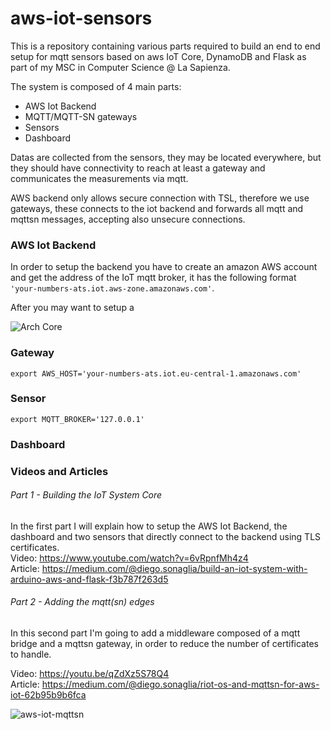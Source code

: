 # aws-iot-sensors
This is a repository containing various parts required to build an end to end setup for mqtt sensors based on aws IoT Core, DynamoDB and Flask as part of my MSC in Computer Science @ La Sapienza.

The system is composed of 4 main parts:
  - AWS Iot Backend
  - MQTT/MQTT-SN gateways
  - Sensors
  - Dashboard

Datas are collected from the sensors, they may be located everywhere, but they should have connectivity to reach at least a gateway and communicates the measurements via mqtt.

AWS backend only allows secure connection with TSL, therefore we use gateways, these connects to the iot backend and forwards all mqtt and mqttsn messages, accepting also unsecure connections.

### AWS Iot Backend
In order to setup the backend you have to create an amazon AWS account and get the address of the IoT mqtt broker, it has the following format `'your-numbers-ats.iot.aws-zone.amazonaws.com'`.

After you may want to setup a 

![Arch Core](https://di3go-article-images.s3.eu-central-1.amazonaws.com/uPic/aws-iot-core.png)

### Gateway 
```
export AWS_HOST='your-numbers-ats.iot.eu-central-1.amazonaws.com'

```

### Sensor 
```
export MQTT_BROKER='127.0.0.1'
```

### Dashboard




### Videos and Articles
###### Part 1 - Building the IoT System Core
In the first part I will explain how to setup the AWS Iot Backend, the dashboard and two sensors that directly connect to the backend using TLS certificates.  
Video:  https://www.youtube.com/watch?v=6vRpnfMh4z4  
Article: https://medium.com/@diego.sonaglia/build-an-iot-system-with-arduino-aws-and-flask-f3b787f263d5   



###### Part 2 - Adding the mqtt(sn) edges
In this second part I'm going to add a middleware composed of a mqtt bridge and a mqttsn gateway, in order to reduce the number of certificates to handle.

Video: https://youtu.be/qZdXz5S78Q4   
Article: https://medium.com/@diego.sonaglia/riot-os-and-mqttsn-for-aws-iot-62b95b9b6fca

![aws-iot-mqttsn](https://di3go-article-images.s3.eu-central-1.amazonaws.com/uPic/aws-iot-mqttsn.png)
